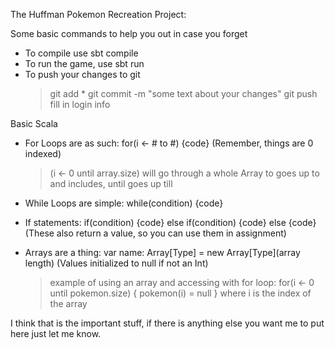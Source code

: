 The Huffman Pokemon Recreation Project:

Some basic commands to help you out in case you forget
  - To compile use sbt compile
  - To run the game, use sbt run
  - To push your changes to git
    > git add *
    > git commit -m "some text about your changes"
    > git push
    > fill in login info

Basic Scala
  - For Loops are as such: for(i <- # to #) {code} (Remember, things are 0 indexed)
    > (i <- 0 until array.size) will go through a whole Array
    > to goes up to and includes, until goes up till

  - While Loops are simple: while(condition) {code}
  - If statements: if(condition) {code} else if(condition) {code} else {code} (These also return a value, so you can use them in assignment)
  - Arrays are a thing: var name: Array[Type] = new Array[Type](array length) (Values initialized to null if not an Int)
    > example of using an array and accessing with for loop:
    for(i <- 0 until pokemon.size) {
      pokemon(i) = null
    }
    where i is the index of the array

I think that is the important stuff, if there is anything else you want me to put here just let me know.
